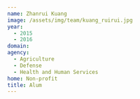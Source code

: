 ```yaml
---
name: Zhanrui Kuang
image: /assets/img/team/kuang_ruirui.jpg
year: 
  - 2015
  - 2016
domain:
agency:
  - Agriculture
  - Defense
  - Health and Human Services
home: Non-profit
title: Alum
---
```

